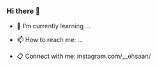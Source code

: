 ### Hi there 👋




- 🌱 I’m currently learning ...
- 📫 How to reach me: ...

- 📋 Connect with me:
  instagram.com/__ehsaan/
